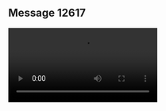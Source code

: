 ## Message 12617



![Video](https://data.iron-swords.co.il/2024/October/15/https://data.iron-swords.co.il/2024/October/15/12617/12617_media.mp4)
